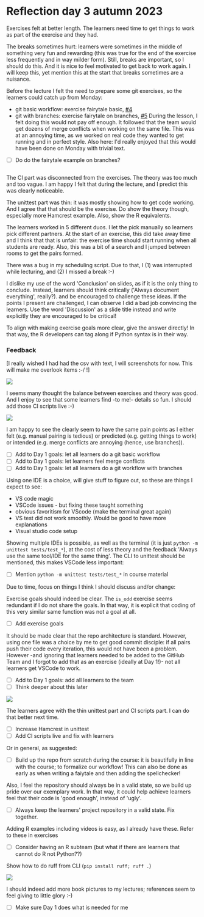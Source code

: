# Reflection day 3 autumn 2023

Exercises felt at better length.
The learners need time to get things to work
as part of the exercise and they had.

The breaks sometimes hurt: learners were
sometimes in the middle of something very
fun and rewarding (this was true for
the end of the exercise less frequently
and in way milder form). Still, breaks are
important, so I should do this.
And it is nice to feel motivated to get back to
work again. I will keep this, yet mention
this at the start that breaks sometimes
are a nuisance.

Before the lecture I felt the need to prepare
some git exercises, so the learners could
catch up from Monday:

* git basic workflow: exercise fairytale basic, [#4](https://github.com/programming-formalisms/programming_formalisms_project_autumn_2023/issues/4)
* git with branches: exercise fairytale on branches, [#5](https://github.com/programming-formalisms/programming_formalisms_project_autumn_2023/issues/5)
During the lesson, I felt doing this would not
pay off enough. It followed that the team would
get dozens of merge conflicts when working on
the same file. This was at an annoying time,
as we worked on real code they wanted to get
running and in perfect style. Also here:
I'd really enjoyed that this would have been done
on Monday with trivial text.

* [ ] Do do the fairytale example on branches?

   ~~~Vote with learners~~~ Yes

The CI part was disconnected from the exercises.
The theory was too much and too vague.
I am happy I felt that during the lecture,
and I predict this was clearly noticeable.

The unittest part was thin: it was mostly
showing how to get code working. And I agree
that that should be the exercise.
Do show the theory though, especially
more Hamcrest example. Also, show the R
equivalents.

The learners worked in 5 different duos.
I let the pick manually so learners pick
different partners. At the start of an exercise,
this did take away time and I think that that
is unfair: the exercise time should start
running when all students are ready. Also,
this was a bit of a search and I jumped between
rooms to get the pairs formed.

There was a bug in my scheduling script.
Due to that, I (1) was interrupted while
lecturing, and (2) I missed a break :-)

I dislike my use of the word 'Conclusion'
on slides, as if it is the only
thing to conclude. Instead,
learners should think critically
('Always document everything', really?).
and be encouraged to challenge these ideas.
If the points I present are challenged,
I can observe I did a bad job convincing
the learners. Use the word 'Discussion'
as a slide title instead and write explicitly
they are encouraged to be critical!

To align with making exercise goals more
clear, give the answer directly!
In that way, the R developers can tag along
if Python syntax is in their way.

### Feedback

[I really wished I had had the csv with text,
I will screenshots for now. This will make
me overlook items :-/ !]

![](day_3_retrospective_1.png)

I seems many thought the balance between
exercises and theory was good.
And I enjoy to see that some learners
find -to me!- details so fun.
I should add those CI scripts live :-)

![](day_3_retrospective_2.png)

I am happy to see the clearly seem
to have the same pain points as I either
felt (e.g. manual pairing is tedious)
or predicted (e.g. getting things to
work) or intended (e.g. merge conflicts are
annoying (hence, use branches)).

* [ ] Add to Day 1 goals: let all learners do a git basic workflow
* [ ] Add to Day 1 goals: let learners feel merge conflicts
* [ ] Add to Day 1 goals: let all learners do a git workflow with branches

Using one IDE is a choice, will give stuff
to figure out, so these are things I
expect to see:

* VS code magic
* VSCode issues - but fixing these taught something
* obvious favoritism for VScode (make the terminal great again)
* VS test did not work smoothly. Would be good to have more explanations
* Visual studio code setup

Showing multiple IDEs is possible, as well
as the terminal (it is
just `python -m unittest tests/test_*`), at the cost of
less theory and the feedback 'Always
use the same tool/IDE for the same thing'.
The CLI to unittest should be mentioned,
this makes VSCode less important:

* [ ] Mention `python -m unittest tests/test_*`
   in course material

Due to time, focus on things I think I should
discuss and/or change:

Exercise goals should indeed be clear. The
`is_odd` exercise seems redundant if I do
not share the goals. In that way, it is
explicit that coding of this very similar
same function was not a goal at all.

* [ ] Add exercise goals

It should be made clear that the repo
architecture is standard. However,
using one file was a choice by me to
get good commit disciple: if all pairs push
their code every iteration, this would not
have been a problem. However -and ignoring
that learners needed to be added to the
GitHub Team and I forgot to add that as an
exercise (ideally at Day 1!)- not all
learners get VSCode to work.

* [ ] Add to Day 1 goals: add all learners to the team
* [ ] Think deeper about this later

![](day_3_retrospective_3.png)

The learners agree with the thin unittest
part and CI scripts part. I can do that
better next time.

* [ ] Increase Hamcrest in unittest
* [ ] Add CI scripts live and fix with learners

Or in general, as suggested:

* [ ] Build up the repo from scratch during the
   course: it is beautifully in line with the
   course; to formalize our workflow!
   This can also be done as early as when
   writing a faiytale and then adding the
   spellchecker!

Also, I feel the repository should always be
in a valid state, so we build up pride
over our exemplary work. In that way,
it could help achieve learners feel that
their code is 'good enough', instead of 'ugly'.

* [ ] Always keep the learners' project
   repository in a valid state. Fix together.

Adding R examples including videos is easy,
as I already have these. Refer to these in
exercises

* [ ] Consider having an R subteam (but what
   if there are learners that cannot do R not
   Python??)

Show how to do ruff from CLI (`pip install ruff; ruff .`)

![](day_3_retrospective_4.png)

I should indeed add more book pictures to
my lectures; references seem to feel
giving to little glory  :-)

* [ ] Make sure Day 1 does what is needed for me
